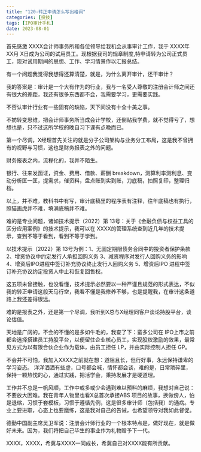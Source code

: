 ```yaml
---
title: "120-转正申请怎么写出格调"
categories: [投技]
tags: [IPO审计手札]
date: 2023-08-01
---
```

首先感激 XXXX会计师事务所和各位领导给我机会从事审计工作，我于 XXXX年 XX月 X日成为公司的试用员工。现根据我司的规章制度,特申请转为公司正式员工，现对试用期间的思想、工作、学习情景作以汇报总结。

有一个问题我觉得我想得还算清楚，就是，为什么离开审计，还干审计？

我的答案是：审计是一个大有作为的行业，我与一名受人尊敬的注册会计师之间还有很大的差距，我还有很多东西都不会，我需要学习，更需要实践。

不否认审计行业有一些固有的缺陷，天下间没有十全十美之事。

不妨转变思维，把会计师事务所当成会计学校，还倒贴我学费，就不觉得亏了，想想也是，只不过这所学校的晚自习下课有点晚而已。

第一个尽调，X经理首先关注的就是分子公司架构与业务分工布局，这是我不曾拥有的视野与习惯，这也是财务报表之外的问题。

财务报表之内，流程化的，我并不陌生。

银行、往来发函证，资金、费用、借款、薪酬 breakdown，测算利率测利息、变动分析匡一匡，提需求，催资料，盘点账到实到账，刀底稿，拍照复印，整理归档。

以上，并不难，教科书中有写，审计底稿里的程序表有注释，往年底稿也有执行，照猫画虎并不难，填满底稿并不难。

难的是专业问题，诸如技术提示（2022）第 13号：关于《金融负债与权益工具的区分应用案例》的技术提示，我可以在 XXXX的管理系统查到近几年的技术提示，查到不等于看到，看到不等于学到。

以技术提示（2022）第 13号为例：1、无固定期限债务合同中的投资者保护条款 2、增资协议中约定发行人承担回购义务 3、减资程序对发行人回购义务的影响 4、增资后IPO进程中签订补充协议终止发行人回购义务 5、增资后IPO 进程中签订补充协议约定投资人中止和恢复回售权。

这五项未曾接触，也没看懂，技术提示必然要以一种严谨且规范的形式表达，不似我的转正申请这般天马行空，我看不懂是我修养不够，也是提醒我，在审计这条道路上我还差得很远。

难的是报表之外，还是第一个尽调，我听到X总与X经理同客户谈论持股平台，谈论估值。

天地是广阔的，不会的不懂的是多如牛毛的，我查了下：蛮多公司在 IPO上市之前都会选择搭建员工持股平台，以便留住企业核心员工，实现股权激励的效果，最常见方式为以有限合伙企业作为载体，由员工担任 LP，并由实际控制人担任 GP。

  

不会并不可怕，我加入XXXX之前就在想：道阻且长，但行好事，永远保持谦卑的学习姿态。 洋洋洒洒有些虚，口号都会喊，情怀都会谈，难的是，日常琐碎里，保持一颗热忱的心，通过实践，把活学会，秉持发展才是硬道理。

工作并不总是一帆风顺，工作中或多或少会遇到难以预料的麻烦，我想对自己说：不要放大困难。我在青年人物里也看X总首次承接ABS 项目的故事，换做傍人，怕是退缩，习惯于套模板，习惯于遵循先例，这是很多审计师（包括我）的通病。专业上要进取，心态上也要磨练，这是我对自己的告诫，也希望领导对我如此督促。

德勤中国副主席吴卫军说：注册会计师行业的一个根本特点是，做好现在，就是做好未来。因为，我们将把自己毕生的事业作为礼物赠予下一代。

XXXX，XXXX，希冀与XXXX一同成长，希冀自己对XXXX能有所贡献。